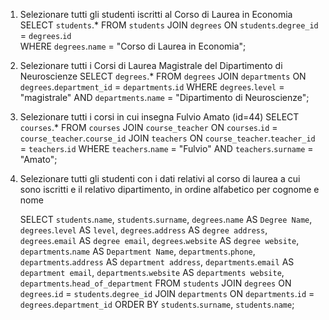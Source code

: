 1.  Selezionare tutti gli studenti iscritti al Corso di Laurea in Economia
    SELECT `students`.\*
    FROM `students`
    JOIN `degrees` ON `students`.`degree_id` = `degrees`.`id`  
    WHERE `degrees`.`name` = "Corso di Laurea in Economia";

2.  Selezionare tutti i Corsi di Laurea Magistrale del Dipartimento di Neuroscienze
    SELECT `degrees`.\*
    FROM `degrees`
    JOIN `departments` ON `degrees`.`department_id` = `departments`.`id`
    WHERE `degrees`.`level` = "magistrale" AND `departments`.`name` = "Dipartimento di Neuroscienze";

3.  Selezionare tutti i corsi in cui insegna Fulvio Amato (id=44)
    SELECT `courses`.\*
    FROM `courses`
    JOIN `course_teacher` ON `courses`.`id` = `course_teacher`.`course_id`
    JOIN `teachers` ON `course_teacher`.`teacher_id` = `teachers`.`id`
    WHERE `teachers`.`name` = "Fulvio" AND `teachers`.`surname` = "Amato";

4.  Selezionare tutti gli studenti con i dati relativi al corso di laurea a cui sono iscritti e il
    relativo dipartimento, in ordine alfabetico per cognome e nome

    SELECT `students`.`name`, `students`.`surname`, `degrees`.`name` AS `Degree Name`, `degrees`.`level` AS `level`, `degrees`.`address` AS `degree address`, `degrees`.`email` AS `degree email`, `degrees`.`website` AS `degree website`, `departments`.`name` AS `Department Name`, `departments`.`phone`, `departments`.`address` AS `department address`, `departments`.`email` AS `department email`, `departments`.`website` AS `departments website`, `departments`.`head_of_department`
    FROM `students`
    JOIN `degrees` ON `degrees`.`id` = `students`.`degree_id`
    JOIN `departments` ON `departments`.`id` = `degrees`.`department_id`
    ORDER BY `students`.`surname`, `students`.`name`;
